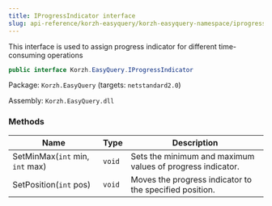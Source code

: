 ```yaml
---
title: IProgressIndicator interface
slug: api-reference/korzh-easyquery/korzh-easyquery-namespace/iprogressindicator-interface
---
```

This interface is used to assign progress indicator for different time-consuming operations
```csharp
public interface Korzh.EasyQuery.IProgressIndicator

```
Package: `Korzh.EasyQuery` (targets: `netstandard2.0`)

Assembly: `Korzh.EasyQuery.dll`

### Methods

| Name | Type | Description | 
| --- | --- | --- | 
| SetMinMax(`int` min, `int` max) | `void` | Sets the minimum and maximum values of progress indicator. | 
| SetPosition(`int` pos) | `void` | Moves the progress indicator to the specified position. |